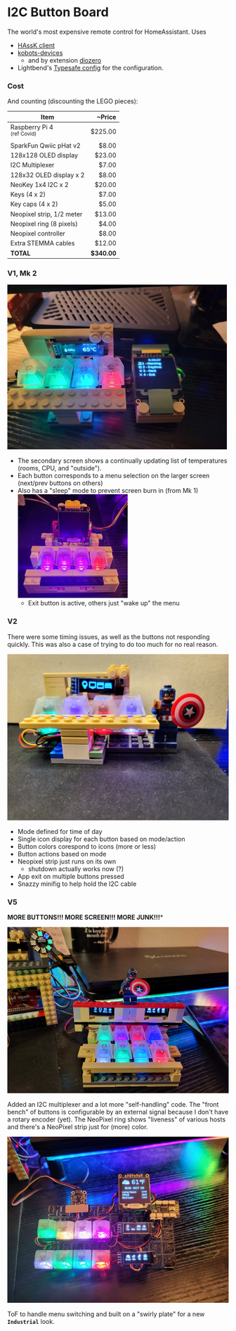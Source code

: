 # I2C Button Board

The world's most expensive remote control for HomeAssistant. Uses

- [HAssK client](https://github.com/EAGrahamJr/HAssK)
- [kobots-devices](https://github.com/EAGrahamJr/kobots-devices)
  - and by extension [diozero](https://www.diozero.com/)
- Lightbend's [Typesafe config](https://github.com/lightbend/config) for the configuration.

### Cost

And counting (discounting the LEGO pieces):

| Item                                      |      ~Price |
|-------------------------------------------|------------:|
| Raspberry Pi 4<br/><sup>(ref Covid)</sup> |     $225.00 |
| SparkFun Qwiic pHat v2                    |       $8.00 |
| 128x128 OLED display                      |      $23.00 |
| I2C Multiplexer                           |       $7.00 |
| 128x32 OLED display x 2                   |       $8.00 |
| NeoKey 1x4 I2C x 2                        |      $20.00 |
| Keys (4 x 2)                              |       $7.00 |
| Key caps (4 x 2)                          |       $5.00 |
| Neopixel strip, 1/2 meter                 |      $13.00 |
| Neopixel ring (8 pixels)                  |       $4.00 |
| Neopixel controller                       |       $8.00 |
| Extra STEMMA cables                       |      $12.00 |
| **TOTAL**                                 | **$340.00** |

### V1, Mk 2

![Holy cow!](most-expensive.jpg)

- The secondary screen shows a continually updating list of temperatures (rooms, CPU, and "outside").
- Each button corresponds to a menu selection on the larger screen (next/prev buttons on others)
- Also has a "sleep" mode to prevent screen burn in (from Mk 1)<br/>![Snooze](sleeping.jpg)
  - Exit button is active, others just "wake up" the menu

### V2

There were some timing issues, as well as the buttons not responding quickly. This was also a case of trying to do too
much for no real reason.

![Smaller](V2.png)

- Mode defined for time of day
- Single icon display for each button based on mode/action
- Button colors corespond to icons (more or less)
- Button actions based on mode
- Neopixel strip just runs on its own
  - shutdown actually works now (?)
- App exit on multiple buttons pressed
- Snazzy minifig to help hold the I2C cable

### V5

**MORE BUTTONS!!! MORE SCREEN!!! MORE JUNK!!!***

![Moar buttons](V5.png)

Added an I2C multiplexer and a lot more "self-handling" code. The "front bench" of buttons is configurable by an external signal because I don't have a rotary encoder (yet). The NeoPixel ring shows "liveness" of various hosts and there's a NeoPixel strip just for (more) color.

![Industrial V1](V6.png)

ToF to handle menu switching and built on a "swirly plate" for a new **`Industrial`** look.
